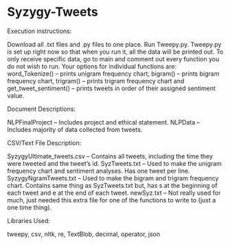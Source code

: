 # Syzygy-Tweets

Execution instructions:

Download all .txt files and .py files to one place. Run Tweepy.py. Tweepy.py is set up right now so that when you run it, all the data will be printed out. To only receive specific data, go to main and comment out every function you do not wish to run. Your options for individual functions are: 
word_Tokenize() – prints unigram frequency chart,
bigram() – prints bigram frequency chart,
trigram() – prints trigram frequency chart and 
get_tweet_sentiment() – prints tweets in order of their assigned sentiment value.

Document Descriptions:

NLPFinalProject – Includes project and ethical statement.
NLPData – Includes majority of data collected from tweets.

CSV/Text File Description:

SyzygyUltimate_tweets.csv – Contains all tweets, including the time they were tweeted and the tweet’s id.
SyzTweets.txt – Used to make the unigram frequency chart and sentiment analyses. Has one tweet per line.
SyzygyNgramTweets.txt – Used to make the bigram and trigram frequency chart. Contains same thing as SyzTweets.txt but, has s at the beginning of each tweet and e at the end of each tweet.
newSyz.txt – Not really used for much, just needed this extra file for one of the functions to write to (just a one time thing).

Libraries Used:

tweepy, csv, nltk, re, TextBlob, decimal, operator, json

